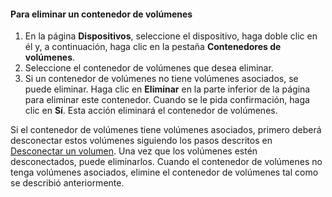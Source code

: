 <!--author=SharS last changed: 9/16/15-->

#### <a name="to-delete-a-volume-container"></a>Para eliminar un contenedor de volúmenes
1. En la página **Dispositivos**, seleccione el dispositivo, haga doble clic en él y, a continuación, haga clic en la pestaña **Contenedores de volúmenes**.
2. Seleccione el contenedor de volúmenes que desea eliminar.
3. Si un contenedor de volúmenes no tiene volúmenes asociados, se puede eliminar. Haga clic en **Eliminar** en la parte inferior de la página para eliminar este contenedor. Cuando se le pida confirmación, haga clic en **Sí**. Esta acción eliminará el contenedor de volúmenes.

Si el contenedor de volúmenes tiene volúmenes asociados, primero deberá desconectar estos volúmenes siguiendo los pasos descritos en [Desconectar un volumen](../articles/storsimple/storsimple-manage-volumes.md#take-a-volume-offline). Una vez que los volúmenes estén desconectados, puede eliminarlos. Cuando el contenedor de volúmenes no tenga volúmenes asociados, elimine el contenedor de volúmenes tal como se describió anteriormente.

